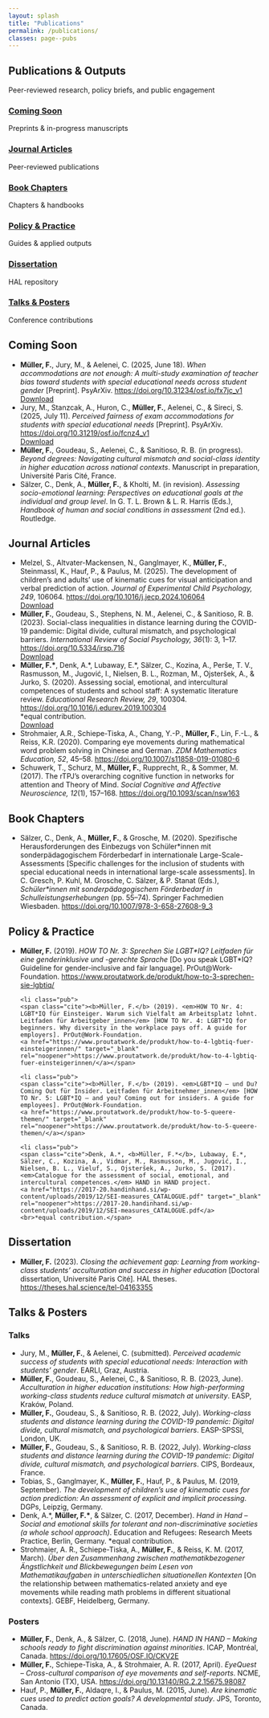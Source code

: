 ```yaml
---
layout: splash
title: "Publications"
permalink: /publications/
classes: page--pubs
---
```


<link rel="stylesheet" href="/assets/css/custom.css?v=20250808">

<!-- HERO (Publications) – gleiche Struktur wie Startseite, aber ohne Hintergrund -->
<section class="hero-band hero--pubs">
  <div class="hero-band__inner">
    <h1 class="hero-title">Publications & Outputs</h1>
    <p class="hero-sub">Peer-reviewed research, policy briefs, and public engagement</p>
  </div>
</section>


<div class="pubs-wrapper">

<!-- Top cards -->
  <div class="research-grid">
    <div class="research-card"><h3><a href="#wip">Coming Soon</a></h3><p>Preprints & in-progress manuscripts</p></div>
    <div class="research-card"><h3><a href="#journals">Journal Articles</a></h3><p>Peer-reviewed publications</p></div>
    <div class="research-card"><h3><a href="#chapters">Book Chapters</a></h3><p>Chapters & handbooks</p></div>
    <div class="research-card"><h3><a href="#policy">Policy & Practice</a></h3><p>Guides & applied outputs</p></div>
    <div class="research-card"><h3><a href="#thesis">Dissertation</a></h3><p>HAL repository</p></div>
    <div class="research-card"><h3><a href="#talks">Talks & Posters</a></h3><p>Conference contributions</p></div>
  </div>



  <!-- Coming Soon -->
  <h2 id="wip">Coming Soon</h2>
  <ul class="pubs-list">

  <li class="pub">
    <span class="cite"><b>Müller, F.</b>, Jury, M., & Aelenei, C. (2025, June 18). <em>When accommodations are not enough: A multi-study examination of teacher bias toward students with special educational needs across student gender</em> [Preprint]. PsyArXiv.
    <a href="https://doi.org/10.31234/osf.io/fx7jc_v1" target="_blank" rel="noopener">https://doi.org/10.31234/osf.io/fx7jc_v1</a></span>
  <div class="actions">
    <a class="dl-btn" href="/assets/papers/mueller_2025_preprint.pdf" download>Download</a>
  </div>
</li>

  <li class="pub">
    <span class="cite">Jury, M., Stanzcak, A., Huron, C., <b>Müller, F.</b>, Aelenei, C., & Sireci, S. (2025, July 11). <em>Perceived fairness of exam accommodations for students with special educational needs</em> [Preprint]. PsyArXiv.
    <a href="https://doi.org/10.31219/osf.io/fcnz4_v1" target="_blank" rel="noopener">https://doi.org/10.31219/osf.io/fcnz4_v1</a></span>
<div class="actions">
    <a class="dl-btn" href="/assets/papers/jury_2025_preprint.pdf" download>Download</a>
  </div>
</li>

  <li class="pub">
    <span class="cite"><b>Müller, F.</b>, Goudeau, S., Aelenei, C., & Sanitioso, R. B. (in progress). <em>Beyond degrees: Navigating cultural mismatch and social-class identity in higher education across national contexts</em>. Manuscript in preparation, Université Paris Cité, France.</span>
  </li>

  <li class="pub">
    <span class="cite">Sälzer, C., Denk, A., <b>Müller, F.</b>, & Kholti, M. (in revision). <em>Assessing socio-emotional learning: Perspectives on educational goals at the individual and group level</em>. In G. T. L. Brown & L. R. Harris (Eds.), <em>Handbook of human and social conditions in assessment</em> (2nd ed.). Routledge.</span>
  </li>

  </ul>

<!-- Journal Articles -->
<h2 id="journals">Journal Articles</h2>
<ul class="pubs-list">

  <li class="pub">
    <span class="cite">
      Melzel, S., Altvater-Mackensen, N., Ganglmayer, K., <b>Müller, F.</b>, Steinmassl, K., Hauf, P., & Paulus, M. (2025). 
      The development of children’s and adults’ use of kinematic cues for visual anticipation and verbal prediction of action. 
      <em>Journal of Experimental Child Psychology, 249</em>, 106064. 
      <a href="https://doi.org/10.1016/j.jecp.2024.106064" target="_blank" rel="noopener">https://doi.org/10.1016/j.jecp.2024.106064</a>
    </span>
    <div class="actions">
      <a class="dl-btn" href="/assets/papers/melzel_2025_jecp.pdf" download>Download</a>
    </div>
  </li>

  <li class="pub">
    <span class="cite">
      <b>Müller, F.</b>, Goudeau, S., Stephens, N. M., Aelenei, C., & Sanitioso, R. B. (2023). 
      Social-class inequalities in distance learning during the COVID-19 pandemic: Digital divide, cultural mismatch, and psychological barriers. 
      <em>International Review of Social Psychology, 36</em>(1): 3, 1–17. 
      <a href="https://doi.org/10.5334/irsp.716" target="_blank" rel="noopener">https://doi.org/10.5334/irsp.716</a>
    </span>
    <div class="actions">
      <a class="dl-btn" href="/assets/papers/mueller_2023_irsp.pdf" download>Download</a>
    </div>
  </li>

  <li class="pub">
    <span class="cite">
      <b>Müller, F.*</b>, Denk, A.*, Lubaway, E.*, Sälzer, C., Kozina, A., Perše, T. V., Rasmusson, M., Jugović, I., Nielsen, B. L., Rozman, M., Ojsteršek, A., & Jurko, S. (2020). 
      Assessing social, emotional, and intercultural competences of students and school staff: A systematic literature review. 
      <em>Educational Research Review, 29</em>, 100304. 
      <a href="https://doi.org/10.1016/j.edurev.2019.100304" target="_blank" rel="noopener">https://doi.org/10.1016/j.edurev.2019.100304</a>
      <br>*equal contribution.
    </span>
    <div class="actions">
      <a class="dl-btn" href="/assets/papers/mueller_2020_ERR.pdf" download>Download</a>
    </div>
  </li>

  <li class="pub">
    <span class="cite">
      Strohmaier, A.R., Schiepe-Tiska, A., Chang, Y.-P., <b>Müller, F.</b>, Lin, F.-L., & Reiss, K.R. (2020). 
      Comparing eye movements during mathematical word problem solving in Chinese and German. 
      <em>ZDM Mathematics Education, 52</em>, 45–58.
      <a href="https://doi.org/10.1007/s11858-019-01080-6" target="_blank" rel="noopener">https://doi.org/10.1007/s11858-019-01080-6</a>
    </span>
  </li>

  <li class="pub">
    <span class="cite">
      Schuwerk, T., Schurz, M., <b>Müller, F.</b>, Rupprecht, R., & Sommer, M. (2017). 
      The rTPJ’s overarching cognitive function in networks for attention and Theory of Mind. 
      <em>Social Cognitive and Affective Neuroscience, 12</em>(1), 157–168. 
      <a href="https://doi.org/10.1093/scan/nsw163" target="_blank" rel="noopener">https://doi.org/10.1093/scan/nsw163</a>
    </span>
  </li>
</ul>



  <!-- Book Chapters -->
  <h2 id="chapters">Book Chapters</h2>
  <ul class="pubs-list">

  <li class="pub">
    <span class="cite">Sälzer, C., Denk, A., <b>Müller, F.</b>, & Grosche, M. (2020). Spezifische Herausforderungen des Einbezugs von Schüler*innen mit sonderpädagogischem Förderbedarf in internationale Large-Scale-Assessments [Specific challenges for the inclusion of students with special educational needs in international large-scale assessments]. In C. Gresch, P. Kuhl, M. Grosche, C. Sälzer, & P. Stanat (Eds.), <em>Schüler*innen mit sonderpädagogischem Förderbedarf in Schulleistungserhebungen</em> (pp. 55–74). Springer Fachmedien Wiesbaden.
    <a href="https://doi.org/10.1007/978-3-658-27608-9_3" target="_blank" rel="noopener">https://doi.org/10.1007/978-3-658-27608-9_3</a></span>
  </li>

  </ul>

  <!-- Policy & Practice -->
  <h2 id="policy">Policy & Practice</h2>
  <ul class="pubs-list">

  <li class="pub">
    <span class="cite"><b>Müller, F.</b> (2019). <em>HOW TO Nr. 3: Sprechen Sie LGBT*IQ? Leitfaden für eine genderinklusive und -gerechte Sprache</em> [Do you speak LGBT*IQ? Guideline for gender-inclusive and fair language]. PrOut@Work-Foundation.
    <a href="https://www.proutatwork.de/produkt/how-to-3-sprechen-sie-lgbtiq/" target="_blank" rel="noopener">https://www.proutatwork.de/produkt/how-to-3-sprechen-sie-lgbtiq/</a></span>
  </li>

    <li class="pub">
    <span class="cite"><b>Müller, F.</b> (2019). <em>HOW TO Nr. 4: LGBT*IQ für Einsteiger. Warum sich Vielfalt am Arbeitsplatz lohnt. Leitfaden für Arbeitgeber_innen</em> [HOW TO Nr. 4: LGBT*IQ for beginners. Why diversity in the workplace pays off. A guide for employers]. PrOut@Work-Foundation.
    <a href="https://www.proutatwork.de/produkt/how-to-4-lgbtiq-fuer-einsteigerinnen/" target="_blank" rel="noopener">https://www.proutatwork.de/produkt/how-to-4-lgbtiq-fuer-einsteigerinnen/</a></span>
  </li>

    <li class="pub">
    <span class="cite"><b>Müller, F.</b> (2019). <em>LGBT*IQ – und Du? Coming Out für Insider. Leitfaden für Arbeitnehmer_innen</em> [HOW TO Nr. 5: LGBT*IQ – and you? Coming out for insiders. A guide for employees]. PrOut@Work-Foundation.
    <a href="https://www.proutatwork.de/produkt/how-to-5-queere-themen/" target="_blank" rel="noopener">https://www.proutatwork.de/produkt/how-to-5-queere-themen/</a></span>
  </li>

    <li class="pub">
    <span class="cite">Denk, A.*, <b>Müller, F.*</b>, Lubaway, E.*, Sälzer, C., Kozina, A., Vidmar, M., Rasmusson, M., Jugović, I., Nielsen, B. L., Vieluf, S., Ojsteršek, A., Jurko, S. (2017). <em>Catalogue for the assessment of social, emotional, and intercultural competences.</em> HAND in HAND project.
    <a href="https://2017-20.handinhand.si/wp-content/uploads/2019/12/SEI-measures_CATALOGUE.pdf" target="_blank" rel="noopener">https://2017-20.handinhand.si/wp-content/uploads/2019/12/SEI-measures_CATALOGUE.pdf</a>
    <br>*equal contribution.</span>
  </li>
  </ul>

  <!-- Dissertation -->
  <h2 id="thesis">Dissertation</h2>
  <ul class="pubs-list">
  <li class="pub">
    <span class="cite"><b>Müller, F.</b> (2023). <em>Closing the achievement gap: Learning from working-class students’ acculturation and success in higher education</em> [Doctoral dissertation, Université Paris Cité]. HAL theses.
    <a href="https://theses.hal.science/tel-04163355" target="_blank" rel="noopener">https://theses.hal.science/tel-04163355</a></span>
  </li>
  </ul>

  <!-- Talks & Posters -->
<h2 id="talks">Talks & Posters</h2>

<h3 class="pub-year">Talks</h3>
<ul class="pubs-list">
  <li class="pub">
    <span class="cite">
      Jury, M., <b>Müller, F.</b>, & Aelenei, C. (submitted).
      <em>Perceived academic success of students with special educational needs: Interaction with students’ gender</em>.
      EARLI, Graz, Austria.
    </span>
  </li>

  <li class="pub">
    <span class="cite">
      <b>Müller, F.</b>, Goudeau, S., Aelenei, C., & Sanitioso, R. B. (2023, June).
      <em>Acculturation in higher education institutions: How high-performing working-class students reduce cultural mismatch at university</em>.
      EASP, Kraków, Poland.
    </span>
  </li>

  <li class="pub">
    <span class="cite">
      <b>Müller, F.</b>, Goudeau, S., & Sanitioso, R. B. (2022, July).
      <em>Working-class students and distance learning during the COVID-19 pandemic: Digital divide, cultural mismatch, and psychological barriers</em>.
      EASP-SPSSI, London, UK.
    </span>
  </li>

  <li class="pub">
    <span class="cite">
      <b>Müller, F.</b>, Goudeau, S., & Sanitioso, R. B. (2022, July).
      <em>Working-class students and distance learning during the COVID-19 pandemic: Digital divide, cultural mismatch, and psychological barriers</em>.
      CIPS, Bordeaux, France.
    </span>
  </li>

  <li class="pub">
    <span class="cite">
      Tobias, S., Ganglmayer, K., <b>Müller, F.</b>, Hauf, P., & Paulus, M. (2019, September).
      <em>The development of children’s use of kinematic cues for action prediction: An assessment of explicit and implicit processing</em>.
      DGPs, Leipzig, Germany.
    </span>
  </li>

  <li class="pub">
    <span class="cite">
      Denk, A.*, <b>Müller, F.*</b>, & Sälzer, C. (2017, December).
      <em>Hand in Hand – Social and emotional skills for tolerant and non-discriminative societies (a whole school approach)</em>.
      Education and Refugees: Research Meets Practice, Berlin, Germany. *equal contribution.
    </span>
  </li>

  <li class="pub">
    <span class="cite">
      Strohmaier, A. R., Schiepe-Tiska, A., <b>Müller, F.</b>, & Reiss, K. M. (2017, March).
      <em>Über den Zusammenhang zwischen mathematikbezogener Ängstlichkeit und Blickbewegungen beim Lesen von Mathematikaufgaben in unterschiedlichen situationellen Kontexten</em>
      [On the relationship between mathematics-related anxiety and eye movements while reading math problems in different situational contexts].
      GEBF, Heidelberg, Germany.
    </span>
  </li>
</ul>

<h3 class="pub-year">Posters</h3>
<ul class="pubs-list">
  <li class="pub">
    <span class="cite">
      <b>Müller, F.</b>, Denk, A., & Sälzer, C. (2018, June).
      <em>HAND IN HAND – Making schools ready to fight discrimination against minorities</em>.
      ICAP, Montréal, Canada.
      <a href="https://doi.org/10.17605/OSF.IO/CKV2E" target="_blank" rel="noopener">https://doi.org/10.17605/OSF.IO/CKV2E</a>
    </span>
  </li>

  <li class="pub">
    <span class="cite">
      <b>Müller, F.</b>, Schiepe-Tiska, A., & Strohmaier, A. R. (2017, April).
      <em>EyeQuest – Cross-cultural comparison of eye movements and self-reports</em>.
      NCME, San Antonio (TX), USA.
      <a href="https://doi.org/10.13140/RG.2.2.15675.98087" target="_blank" rel="noopener">https://doi.org/10.13140/RG.2.2.15675.98087</a>
    </span>
  </li>

  <li class="pub">
    <span class="cite">
      Hauf, P., <b>Müller, F.</b>, Aldaqre, I., & Paulus, M. (2015, June).
      <em>Are kinematic cues used to predict action goals? A developmental study</em>.
      JPS, Toronto, Canada.
    </span>
  </li>
</ul>


</div>

<script>
document.addEventListener('DOMContentLoaded', () => {
  // Durch alle Publikations-Items gehen
  document.querySelectorAll('.page--pubs .pub').forEach(li => {
    // Quelle für Text/Links (normalerweise .cite, fallback li)
    const cite = li.querySelector('.cite') || li;

    // Ersten externen Link suchen (http/https, kein mailto)
    const link = cite.querySelector('a[href^="http"]');
    if (!link) return; // nichts zu tun

    // Actions-Container rechts sicherstellen
    let actions = li.querySelector('.actions');
    if (!actions) {
      actions = document.createElement('div');
      actions.className = 'actions';
      li.appendChild(actions);
    }

    // Doppelte Read-Buttons vermeiden
    if (actions.querySelector('.dl-btn--read')) return;

    // Wenn du "Read" nur dann zeigen willst, WENN KEIN Download vorhanden ist, ent-kommentiere:
    // if (actions.querySelector('.dl-btn') && !actions.querySelector('.dl-btn--read')) return;

    // Read-Button erzeugen
    const readBtn = document.createElement('a');
    readBtn.className = 'dl-btn dl-btn--read';
    readBtn.href = link.href;
    readBtn.target = '_blank';
    readBtn.rel = 'noopener';
    readBtn.textContent = 'Read';

    // Unter die evtl. vorhandenen Download-Buttons setzen
    actions.appendChild(readBtn);
  });
});
</script>

